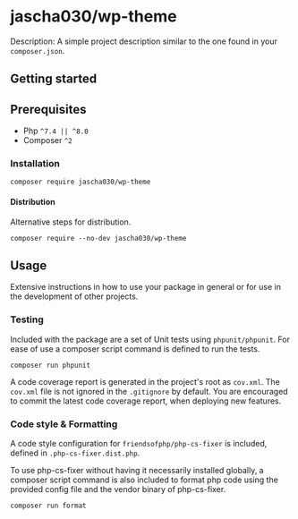 # jascha030/wp-theme

Description: A simple project description similar to the one found in your `composer.json`.

## Getting started

## Prerequisites

* Php `^7.4 || ^8.0`
* Composer `^2`

### Installation

```shell
composer require jascha030/wp-theme
```

#### Distribution

Alternative steps for distribution.

```shell
composer require --no-dev jascha030/wp-theme
```

## Usage

Extensive instructions in how to use your package in general or for use in the development of other projects.

### Testing

Included with the package are a set of Unit tests using `phpunit/phpunit`. For ease of use a composer script command is
defined to run the tests.

```shell
composer run phpunit
```

A code coverage report is generated in the project's root as `cov.xml`. The `cov.xml` file is not ignored in the
`.gitignore` by default. You are encouraged to commit the latest code coverage report, when deploying new features.

### Code style & Formatting

A code style configuration for `friendsofphp/php-cs-fixer` is included, defined in `.php-cs-fixer.dist.php`.

To use php-cs-fixer without having it necessarily installed globally, a composer script command is also included to
format php code using the provided config file and the vendor binary of php-cs-fixer.

```shell
composer run format
```
